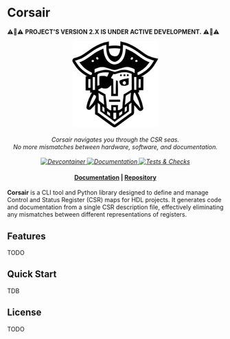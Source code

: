 # Corsair

⚠️🚨⚠️ **PROJECT'S VERSION 2.X IS UNDER ACTIVE DEVELOPMENT.** ⚠️🚨⚠️

<p align="center">
    <img src="assets/images/logo.svg" alt="logo" width="200"/>
    <br>
    <br>
    <em>Corsair navigates you through the CSR seas.</em>
    <br>
    <em>No more mismatches between hardware, software, and documentation.</em>
    <br>
    <br>
    <em>
      <a href="https://github.com/esynr3z/corsair/actions/workflows/devcontainer.yml" target="_blank">
        <img src="https://github.com/esynr3z/corsair/actions/workflows/devcontainer.yml/badge.svg?branch=dev2" alt="Devcontainer">
      </a>
      <a href="https://github.com/esynr3z/corsair/actions/workflows/docs.yml" target="_blank">
        <img src="https://github.com/esynr3z/corsair/actions/workflows/docs.yml/badge.svg?branch=dev2" alt="Documentation">
      </a>
      <a href="https://github.com/esynr3z/corsair/actions/workflows/tests.yml" target="_blank">
        <img src="https://github.com/esynr3z/corsair/actions/workflows/tests.yml/badge.svg?branch=dev2" alt="Tests & Checks">
      </a>
    </em>
</p>

<h4 align="center">
  <a href="https://corsair-csr.github.io">Documentation</a> |
  <a href="https://github.com/esynr3z/corsair">Repository</a>
</h4>

**Corsair** is a CLI tool and Python library designed to define and manage Control and Status Register (CSR) maps for HDL projects. It generates code and documentation from a single CSR description file, effectively eliminating any mismatches between different representations of registers.

## Features

TODO

## Quick Start

TDB

## License

TODO